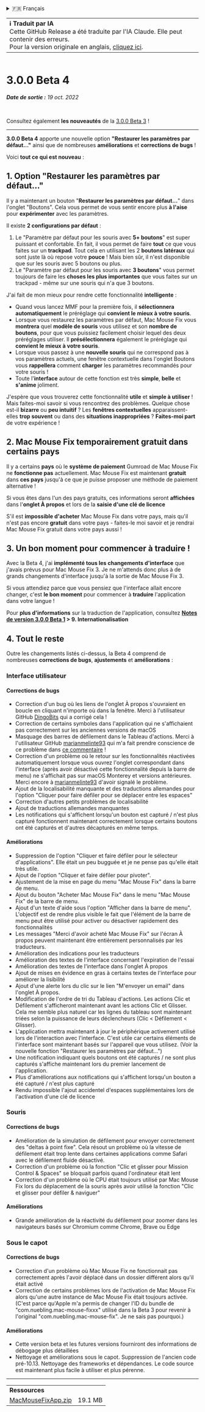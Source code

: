 <details>
<summary>🇫🇷 Français</summary>

[🇬🇧 English (GitHub Release)](https://github.com/noah-nuebling/mac-mouse-fix/releases/tag/3.0.0-Beta-4)\
[🇦🇩 Català](https://redirect.macmousefix.com/?target=mmf-release&tag=3.0.0-Beta-4&locale=ca)\
[🇩🇪 Deutsch](https://redirect.macmousefix.com/?target=mmf-release&tag=3.0.0-Beta-4&locale=de)\
[🇪🇸 Español](https://redirect.macmousefix.com/?target=mmf-release&tag=3.0.0-Beta-4&locale=es)\
**🇫🇷 Français**\
[🇮🇩 Indonesia](https://redirect.macmousefix.com/?target=mmf-release&tag=3.0.0-Beta-4&locale=id)\
[🇮🇹 Italiano](https://redirect.macmousefix.com/?target=mmf-release&tag=3.0.0-Beta-4&locale=it)\
[🇭🇺 Magyar](https://redirect.macmousefix.com/?target=mmf-release&tag=3.0.0-Beta-4&locale=hu)\
[🇳🇱 Nederlands](https://redirect.macmousefix.com/?target=mmf-release&tag=3.0.0-Beta-4&locale=nl)\
[🇵🇱 Polski](https://redirect.macmousefix.com/?target=mmf-release&tag=3.0.0-Beta-4&locale=pl)\
[🇧🇷 Português (Brasil)](https://redirect.macmousefix.com/?target=mmf-release&tag=3.0.0-Beta-4&locale=pt-BR)\
[🇵🇹 Português (Portugal)](https://redirect.macmousefix.com/?target=mmf-release&tag=3.0.0-Beta-4&locale=pt-PT)\
[🇷🇴 Română](https://redirect.macmousefix.com/?target=mmf-release&tag=3.0.0-Beta-4&locale=ro)\
[🇸🇪 Svenska](https://redirect.macmousefix.com/?target=mmf-release&tag=3.0.0-Beta-4&locale=sv)\
[🇻🇳 Tiếng Việt](https://redirect.macmousefix.com/?target=mmf-release&tag=3.0.0-Beta-4&locale=vi)\
[🇹🇷 Türkçe](https://redirect.macmousefix.com/?target=mmf-release&tag=3.0.0-Beta-4&locale=tr)\
[🇨🇿 Čeština](https://redirect.macmousefix.com/?target=mmf-release&tag=3.0.0-Beta-4&locale=cs)\
[🇬🇷 Ελληνικά](https://redirect.macmousefix.com/?target=mmf-release&tag=3.0.0-Beta-4&locale=el)\
[🇷🇺 Русский](https://redirect.macmousefix.com/?target=mmf-release&tag=3.0.0-Beta-4&locale=ru)\
[🇺🇦 Українська](https://redirect.macmousefix.com/?target=mmf-release&tag=3.0.0-Beta-4&locale=uk)\
[🇮🇱 עברית](https://redirect.macmousefix.com/?target=mmf-release&tag=3.0.0-Beta-4&locale=he)\
[🇸🇦 العربية](https://redirect.macmousefix.com/?target=mmf-release&tag=3.0.0-Beta-4&locale=ar)\
[🇮🇳 हिन्दी](https://redirect.macmousefix.com/?target=mmf-release&tag=3.0.0-Beta-4&locale=hi)\
[🇹🇭 ไทย](https://redirect.macmousefix.com/?target=mmf-release&tag=3.0.0-Beta-4&locale=th)\
[🇨🇳 中文 (简体)](https://redirect.macmousefix.com/?target=mmf-release&tag=3.0.0-Beta-4&locale=zh-Hans)\
[🇨🇳 中文 (繁體)](https://redirect.macmousefix.com/?target=mmf-release&tag=3.0.0-Beta-4&locale=zh-Hant)\
[🇭🇰 中文（香港)](https://redirect.macmousefix.com/?target=mmf-release&tag=3.0.0-Beta-4&locale=zh-HK)\
[🇯🇵 日本語](https://redirect.macmousefix.com/?target=mmf-release&tag=3.0.0-Beta-4&locale=ja)\
[🇰🇷 한국어](https://redirect.macmousefix.com/?target=mmf-release&tag=3.0.0-Beta-4&locale=ko)\
[Help translate Mac Mouse Fix to different languages!](https://github.com/noah-nuebling/mac-mouse-fix/discussions/731)
</details>
<table align=><td>
<b>ℹ️ Traduit par IA</b><br>
Cette GitHub Release a été traduite par l'IA Claude. Elle peut contenir des erreurs.<br>
Pour la version originale en anglais, <a href="https://github.com/noah-nuebling/mac-mouse-fix/releases/tag/3.0.0-Beta-4">cliquez ici</a>.
</td></table>

<table></table>

# 3.0.0 Beta 4
***Date de sortie :** 19 oct. 2022*

<br>

Consultez également **les nouveautés** de la [3.0.0 Beta 3](https://redirect.macmousefix.com/?target=mmf-release&tag=3.0.0-Beta-3&locale=fr) !

---

**3.0.0 Beta 4** apporte une nouvelle option **"Restaurer les paramètres par défaut..."** ainsi que de nombreuses **améliorations** et **corrections de bugs** !

Voici **tout ce qui est nouveau** :

## 1. Option "Restaurer les paramètres par défaut..."

Il y a maintenant un bouton "**Restaurer les paramètres par défaut...**" dans l'onglet "Boutons".
Cela vous permet de vous sentir encore plus **à l'aise** pour **expérimenter** avec les paramètres.

Il existe **2 configurations par défaut** :

1. Le "Paramètre par défaut pour les souris avec **5+ boutons**" est super puissant et confortable. En fait, il vous permet de faire **tout** ce que vous faites sur un **trackpad**. Tout cela en utilisant les 2 **boutons latéraux** qui sont juste là où repose votre **pouce** ! Mais bien sûr, il n'est disponible que sur les souris avec 5 boutons ou plus.
2. Le "Paramètre par défaut pour les souris avec **3 boutons**" vous permet toujours de faire les **choses les plus importantes** que vous faites sur un trackpad - même sur une souris qui n'a que 3 boutons.

J'ai fait de mon mieux pour rendre cette fonctionnalité **intelligente** :

- Quand vous lancez MMF pour la première fois, il **sélectionnera automatiquement** le préréglage qui **convient le mieux à votre souris**.
- Lorsque vous restaurez les paramètres par défaut, Mac Mouse Fix vous **montrera** quel **modèle de souris** vous utilisez et son **nombre de boutons**, pour que vous puissiez facilement choisir lequel des deux préréglages utiliser. Il **présélectionnera** également le préréglage qui **convient le mieux à votre souris**.
- Lorsque vous passez à une **nouvelle souris** qui ne correspond pas à vos paramètres actuels, une fenêtre contextuelle dans l'onglet Boutons vous **rappellera** comment **charger** les paramètres recommandés pour votre souris !
- Toute l'**interface** autour de cette fonction est très **simple**, **belle** et **s'anime** joliment.

J'espère que vous trouverez cette fonctionnalité **utile** et **simple à utiliser** ! Mais faites-moi savoir si vous rencontrez des problèmes.
Quelque chose est-il **bizarre** ou **peu intuitif** ? Les **fenêtres contextuelles** apparaissent-elles **trop souvent** ou dans des **situations inappropriées** ? **Faites-moi part** de votre expérience !

## 2. Mac Mouse Fix temporairement gratuit dans certains pays

Il y a certains **pays** où le **système de paiement** Gumroad de Mac Mouse Fix ne **fonctionne pas** actuellement.
Mac Mouse Fix est maintenant **gratuit** dans **ces pays** jusqu'à ce que je puisse proposer une méthode de paiement alternative !

Si vous êtes dans l'un des pays gratuits, ces informations seront **affichées** dans l'**onglet À propos** et lors de la **saisie d'une clé de licence**

S'il est **impossible d'acheter** Mac Mouse Fix dans votre pays, mais qu'il n'est pas encore **gratuit** dans votre pays - faites-le moi savoir et je rendrai Mac Mouse Fix gratuit dans votre pays aussi !

## 3. Un bon moment pour commencer à traduire !

Avec la Beta 4, j'ai **implémenté tous les changements d'interface** que j'avais prévus pour Mac Mouse Fix 3. Je ne m'attends donc plus à de grands changements d'interface jusqu'à la sortie de Mac Mouse Fix 3.

Si vous attendiez parce que vous pensiez que l'interface allait encore changer, c'est **le bon moment** pour commencer à **traduire** l'application dans votre langue !

Pour **plus d'informations** sur la traduction de l'application, consultez **[Notes de version 3.0.0 Beta 1](https://redirect.macmousefix.com/?target=mmf-release&tag=3.0.0-Beta-1.1&locale=fr) > 9. Internationalisation**

## 4. Tout le reste

Outre les changements listés ci-dessus, la Beta 4 comprend de nombreuses **corrections de bugs**, **ajustements** et **améliorations** :

### Interface utilisateur

#### Corrections de bugs

- Correction d'un bug où les liens de l'onglet À propos s'ouvraient en boucle en cliquant n'importe où dans la fenêtre. Merci à l'utilisateur GitHub [DingoBits](https://github.com/DingoBits) qui a corrigé cela !
- Correction de certains symboles dans l'application qui ne s'affichaient pas correctement sur les anciennes versions de macOS
- Masquage des barres de défilement dans le Tableau d'actions. Merci à l'utilisateur GitHub [marianmelinte93](https://github.com/marianmelinte93) qui m'a fait prendre conscience de ce problème dans [ce commentaire](https://github.com/noah-nuebling/mac-mouse-fix/discussions/366#discussioncomment-3728994) !
- Correction d'un problème où le retour sur les fonctionnalités réactivées automatiquement lorsque vous ouvrez l'onglet correspondant dans l'interface (après avoir désactivé cette fonctionnalité depuis la barre de menu) ne s'affichait pas sur macOS Monterey et versions antérieures. Merci encore à [marianmelinte93](https://github.com/marianmelinte93) d'avoir signalé le problème.
- Ajout de la localisabilité manquante et des traductions allemandes pour l'option "Cliquer pour faire défiler pour se déplacer entre les espaces"
- Correction d'autres petits problèmes de localisabilité
- Ajout de traductions allemandes manquantes
- Les notifications qui s'affichent lorsqu'un bouton est capturé / n'est plus capturé fonctionnent maintenant correctement lorsque certains boutons ont été capturés et d'autres décapturés en même temps.

#### Améliorations

- Suppression de l'option "Cliquer et faire défiler pour le sélecteur d'applications". Elle était un peu bugguée et je ne pense pas qu'elle était très utile.
- Ajout de l'option "Cliquer et faire défiler pour pivoter".
- Ajustement de la mise en page du menu "Mac Mouse Fix" dans la barre de menu.
- Ajout du bouton "Acheter Mac Mouse Fix" dans le menu "Mac Mouse Fix" de la barre de menu.
- Ajout d'un texte d'aide sous l'option "Afficher dans la barre de menu". L'objectif est de rendre plus visible le fait que l'élément de la barre de menu peut être utilisé pour activer ou désactiver rapidement des fonctionnalités
- Les messages "Merci d'avoir acheté Mac Mouse Fix" sur l'écran À propos peuvent maintenant être entièrement personnalisés par les traducteurs.
- Amélioration des indications pour les traducteurs
- Amélioration des textes de l'interface concernant l'expiration de l'essai
- Amélioration des textes de l'interface dans l'onglet À propos
- Ajout de mises en évidence en gras à certains textes de l'interface pour améliorer la lisibilité
- Ajout d'une alerte lors du clic sur le lien "M'envoyer un email" dans l'onglet À propos.
- Modification de l'ordre de tri du Tableau d'actions. Les actions Clic et Défilement s'afficheront maintenant avant les actions Clic et Glisser. Cela me semble plus naturel car les lignes du tableau sont maintenant triées selon la puissance de leurs déclencheurs (Clic < Défilement < Glisser).
- L'application mettra maintenant à jour le périphérique activement utilisé lors de l'interaction avec l'interface. C'est utile car certains éléments de l'interface sont maintenant basés sur l'appareil que vous utilisez. (Voir la nouvelle fonction "Restaurer les paramètres par défaut...")
- Une notification indiquant quels boutons ont été capturés / ne sont plus capturés s'affiche maintenant lors du premier lancement de l'application.
- Plus d'améliorations aux notifications qui s'affichent lorsqu'un bouton a été capturé / n'est plus capturé
- Rendu impossible l'ajout accidentel d'espaces supplémentaires lors de l'activation d'une clé de licence

### Souris

#### Corrections de bugs

- Amélioration de la simulation de défilement pour envoyer correctement des "deltas à point fixe". Cela résout un problème où la vitesse de défilement était trop lente dans certaines applications comme Safari avec le défilement fluide désactivé.
- Correction d'un problème où la fonction "Clic et glisser pour Mission Control & Spaces" se bloquait parfois quand l'ordinateur était lent
- Correction d'un problème où le CPU était toujours utilisé par Mac Mouse Fix lors du déplacement de la souris après avoir utilisé la fonction "Clic et glisser pour défiler & naviguer"

#### Améliorations

- Grande amélioration de la réactivité du défilement pour zoomer dans les navigateurs basés sur Chromium comme Chrome, Brave ou Edge

### Sous le capot

#### Corrections de bugs

- Correction d'un problème où Mac Mouse Fix ne fonctionnait pas correctement après l'avoir déplacé dans un dossier différent alors qu'il était activé
- Correction de certains problèmes lors de l'activation de Mac Mouse Fix alors qu'une autre instance de Mac Mouse Fix était toujours activée. (C'est parce qu'Apple m'a permis de changer l'ID du bundle de "com.nuebling.mac-mouse-fixxx" utilisé dans la Beta 3 pour revenir à l'original "com.nuebling.mac-mouse-fix". Je ne sais pas pourquoi.)

#### Améliorations

- Cette version beta et les futures versions fourniront des informations de débogage plus détaillées
- Nettoyage et améliorations sous le capot. Suppression de l'ancien code pré-10.13. Nettoyage des frameworks et dépendances. Le code source est maintenant plus facile à utiliser et plus pérenne.

---

<table align="start">
<tr>
    <td colspan=2>
        <b>Ressources</b>
    </td>
</tr>
<tr>
    <td><a href="https://github.com/noah-nuebling/mac-mouse-fix/releases/download/3.0.0-Beta-4/MacMouseFixApp.zip">MacMouseFixApp.zip</a></td>
    <td>19.1 MB</td>
</tr>
</table>